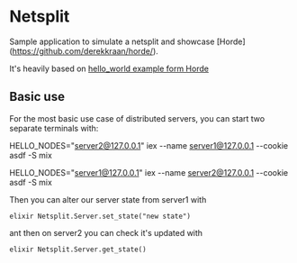 # Netsplit

Sample application to simulate a netsplit and showcase [Horde] (https://github.com/derekkraan/horde/).

It's heavily based on [hello_world example form Horde](https://github.com/derekkraan/horde/tree/master/examples/hello_world)

## Basic use

For the most basic use case of distributed servers, you can start two separate terminals with:

HELLO_NODES="server2@127.0.0.1" iex --name server1@127.0.0.1 --cookie asdf -S mix

HELLO_NODES="server1@127.0.0.1" iex --name server2@127.0.0.1 --cookie asdf -S mix

Then you can alter our server state from server1 with

```elixir Netsplit.Server.set_state("new state") ```

ant then on server2 you can check it's updated with

```elixir Netsplit.Server.get_state() ```